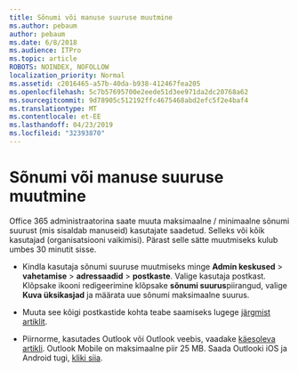 ```yaml
---
title: Sõnumi või manuse suuruse muutmine
ms.author: pebaum
author: pebaum
ms.date: 6/8/2018
ms.audience: ITPro
ms.topic: article
ROBOTS: NOINDEX, NOFOLLOW
localization_priority: Normal
ms.assetid: c2016465-a57b-40da-b938-412467fea205
ms.openlocfilehash: 5c7b57695700e2eede51d3ee971da2dc20768a62
ms.sourcegitcommit: 9d78905c512192ffc4675468abd2efc5f2e4baf4
ms.translationtype: MT
ms.contentlocale: et-EE
ms.lasthandoff: 04/23/2019
ms.locfileid: "32393870"
---
```

# <a name="changing-message-or-attachment-size"></a>Sõnumi või manuse suuruse muutmine

Office 365 administraatorina saate muuta maksimaalne / minimaalne sõnumi suurust (mis sisaldab manuseid) kasutajate saadetud. Selleks või kõik kasutajad (organisatsiooni vaikimisi). Pärast selle sätte muutmiseks kulub umbes 30 minutit sisse.
  
- Kindla kasutaja sõnumi suuruse muutmiseks minge **Admin keskused** \> **vahetamise** \> **adressaadid** \> **postkaste**. Valige kasutaja postkast. Klõpsake ikooni redigeerimine klõpsake **sõnumi suurus**piirangud, valige **Kuva üksikasjad** ja määrata uue sõnumi maksimaalne suurus. 
    
- Muuta see kõigi postkastide kohta teabe saamiseks lugege [järgmist artiklit](https://www.microsoft.com/microsoft-365/blog/2015/04/15/office-365-now-supports-larger-email-messages-up-to-150-mb/).
    
- Piirnorme, kasutades Outlook või Outlook veebis, vaadake [käesoleva artikli](https://technet.microsoft.com/library/exchange-online-limits.aspx#MessageLimits). Outlook Mobile on maksimaalne piir 25 MB. Saada Outlooki iOS ja Android tugi, [kliki siia](https://support.office.com/article/Get-in-app-help-for-Outlook-for-iOS-and-Android-218a22d1-9fa5-4889-b689-de1c63493243).
    

